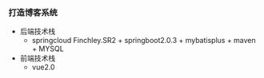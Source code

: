 ### 打造博客系统
- 后端技术栈
  - springcloud Finchley.SR2 + springboot2.0.3 + mybatisplus + maven + MYSQL
- 前端技术栈
  - vue2.0
